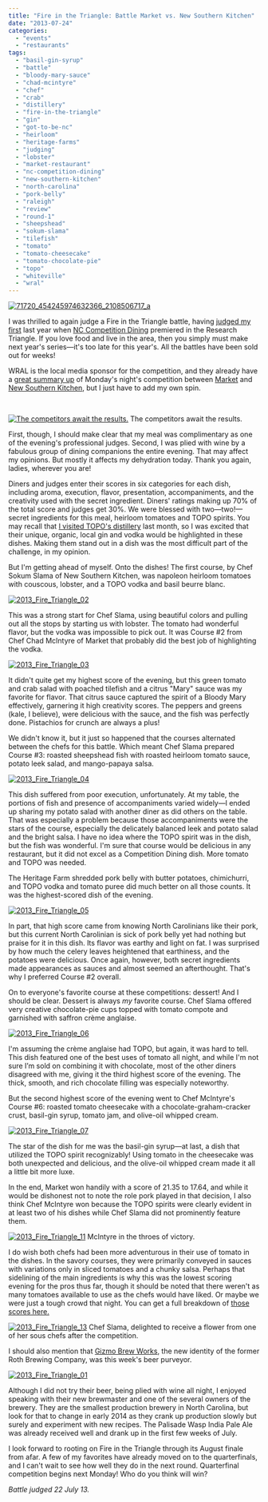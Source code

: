 ```yaml
---
title: "Fire in the Triangle: Battle Market vs. New Southern Kitchen"
date: "2013-07-24"
categories:
  - "events"
  - "restaurants"
tags:
  - "basil-gin-syrup"
  - "battle"
  - "bloody-mary-sauce"
  - "chad-mcintyre"
  - "chef"
  - "crab"
  - "distillery"
  - "fire-in-the-triangle"
  - "gin"
  - "got-to-be-nc"
  - "heirloom"
  - "heritage-farms"
  - "judging"
  - "lobster"
  - "market-restaurant"
  - "nc-competition-dining"
  - "new-southern-kitchen"
  - "north-carolina"
  - "pork-belly"
  - "raleigh"
  - "review"
  - "round-1"
  - "sheepshead"
  - "sokum-slama"
  - "tilefish"
  - "tomato"
  - "tomato-cheesecake"
  - "tomato-chocolate-pie"
  - "topo"
  - "whiteville"
  - "wral"
---
```


[![71720_454245974632366_2108506717_a](http://s3.amazonaws.com/thegourmez-wpmedia/2013/07/71720_454245974632366_2108506717_a.jpg)](http://www.thegourmez.com/?attachment_id=6609)

I was thrilled to again judge a Fire in the Triangle battle, having [judged my first](http://www.thegourmez.com/2012/06/fire-in-the-triangle-round-6/) last year when [NC Competition Dining](http://www.competitiondining.com/) premiered in the Research Triangle. If you love food and live in the area, then you simply must make next year's series—it's too late for this year's. All the battles have been sold out for weeks!

WRAL is the local media sponsor for the competition, and they already have a [great summary up](http://www.wral.com/fire-in-the-triangle-heirloom-tomatoes-and-topo-distillery-/12691432/) of Monday's night's competition between [Market](https://www.facebook.com/pages/The-Market-Restaurant-Grocery-Catering/342469102537879) and [New Southern Kitchen](http://www.newsouthernkitchen.com/), but I just have to add my own spin.

 




<div class="caption">

[![The competitors await the results.](http://s3.amazonaws.com/thegourmez-wpmedia/2013/07/2013_Fire_Triangle_10-500x187.jpg)](http://www.thegourmez.com/?attachment_id=6612) The competitors await the results.</div>


First, though, I should make clear that my meal was complimentary as one of the evening's professional judges. Second, I was plied with wine by a fabulous group of dining companions the entire evening. That may affect my opinions. But mostly it affects my dehydration today. Thank you again, ladies, wherever you are!

Diners and judges enter their scores in six categories for each dish, including aroma, execution, flavor, presentation, accompaniments, and the creativity used with the secret ingredient. Diners' ratings making up 70% of the total score and judges get 30%. We were blessed with two—two!—secret ingredients for this meal, heirloom tomatoes and TOPO spirits. You may recall that [I visited TOPO's distillery](http://www.newsouthernkitchen.com/) last month, so I was excited that their unique, organic, local gin and vodka would be highlighted in these dishes. Making them stand out in a dish was the most difficult part of the challenge, in my opinion.

But I'm getting ahead of myself. Onto the dishes! The first course, by Chef Sokum Slama of New Southern Kitchen, was napoleon heirloom tomatoes with couscous, lobster, and a TOPO vodka and basil beurre blanc.

[![2013_Fire_Triangle_02](http://s3.amazonaws.com/thegourmez-wpmedia/2013/07/2013_Fire_Triangle_02-500x332.jpg)](http://www.thegourmez.com/?attachment_id=6619)

This was a strong start for Chef Slama, using beautiful colors and pulling out all the stops by starting us with lobster. The tomato had wonderful flavor, but the vodka was impossible to pick out. It was Course #2 from Chef Chad McIntyre of Market that probably did the best job of highlighting the vodka.

[![2013_Fire_Triangle_03](http://s3.amazonaws.com/thegourmez-wpmedia/2013/07/2013_Fire_Triangle_03-500x332.jpg)](http://www.thegourmez.com/?attachment_id=6618)

It didn't quite get my highest score of the evening, but this green tomato and crab salad with poached tilefish and a citrus "Mary" sauce was my favorite for flavor. That citrus sauce captured the spirit of a Bloody Mary effectively, garnering it high creativity scores. The peppers and greens (kale, I believe), were delicious with the sauce, and the fish was perfectly done. Pistachios for crunch are always a plus!

We didn't know it, but it just so happened that the courses alternated between the chefs for this battle. Which meant Chef Slama prepared Course #3: roasted sheepshead fish with roasted heirloom tomato sauce, potato leek salad, and mango-papaya salsa.

[![2013_Fire_Triangle_04](http://s3.amazonaws.com/thegourmez-wpmedia/2013/07/2013_Fire_Triangle_04-500x332.jpg)](http://www.thegourmez.com/?attachment_id=6617)

This dish suffered from poor execution, unfortunately. At my table, the portions of fish and presence of accompaniments varied widely—I ended up sharing my potato salad with another diner as did others on the table. That was especially a problem because those accompaniments were the stars of the course, especially the delicately balanced leek and potato salad and the bright salsa. I have no idea where the TOPO spirit was in the dish, but the fish was wonderful. I'm sure that course would be delicious in any restaurant, but it did not excel as a Competition Dining dish. More tomato and TOPO was needed.

The Heritage Farm shredded pork belly with butter potatoes, chimichurri, and TOPO vodka and tomato puree did much better on all those counts. It was the highest-scored dish of the evening.

[![2013_Fire_Triangle_05](http://s3.amazonaws.com/thegourmez-wpmedia/2013/07/2013_Fire_Triangle_05-500x332.jpg)](http://www.thegourmez.com/?attachment_id=6616)

In part, that high score came from knowing North Carolinians like their pork, but this current North Carolinian is sick of pork belly yet had nothing but praise for it in this dish. Its flavor was earthy and light on fat. I was surprised by how much the celery leaves heightened that earthiness, and the potatoes were delicious. Once again, however, both secret ingredients made appearances as sauces and almost seemed an afterthought. That's why I preferred Course #2 overall.

On to everyone's favorite course at these competitions: dessert! And I should be clear. Dessert is always _my_ favorite course. Chef Slama offered very creative chocolate-pie cups topped with tomato compote and garnished with saffron crème anglaise.

[![2013_Fire_Triangle_06](http://s3.amazonaws.com/thegourmez-wpmedia/2013/07/2013_Fire_Triangle_06-500x332.jpg)](http://www.thegourmez.com/?attachment_id=6615)

I'm assuming the crème anglaise had TOPO, but again, it was hard to tell. This dish featured one of the best uses of tomato all night, and while I'm not sure I’m sold on combining it with chocolate, most of the other diners disagreed with me, giving it the third highest score of the evening. The thick, smooth, and rich chocolate filling was especially noteworthy.

But the second highest score of the evening went to Chef McIntyre's Course #6: roasted tomato cheesecake with a chocolate-graham-cracker crust, basil-gin syrup, tomato jam, and olive-oil whipped cream.

[![2013_Fire_Triangle_07](http://s3.amazonaws.com/thegourmez-wpmedia/2013/07/2013_Fire_Triangle_07-500x332.jpg)](http://www.thegourmez.com/?attachment_id=6614)

The star of the dish for me was the basil-gin syrup—at last, a dish that utilized the TOPO spirit recognizably! Using tomato in the cheesecake was both unexpected and delicious, and the olive-oil whipped cream made it all a little bit more luxe.

In the end, Market won handily with a score of 21.35 to 17.64, and while it would be dishonest not to note the role pork played in that decision, I also think Chef McIntyre won because the TOPO spirits were clearly evident in at least two of his dishes while Chef Slama did not prominently feature them.




<div class="caption">

[![2013_Fire_Triangle_11](http://s3.amazonaws.com/thegourmez-wpmedia/2013/07/2013_Fire_Triangle_11-500x332.jpg)](http://www.thegourmez.com/?attachment_id=6611) McIntyre in the throes of victory.</div>


I do wish both chefs had been more adventurous in their use of tomato in the dishes. In the savory courses, they were primarily conveyed in sauces with variations only in sliced tomatoes and a chunky salsa. Perhaps that sidelining of the main ingredients is why this was the lowest scoring evening for the pros thus far, though it should be noted that there weren't as many tomatoes available to use as the chefs would have liked. Or maybe we were just a tough crowd that night. You can get a full breakdown of [those scores here.](http://www.competitiondining.com/results/market-v-new-southern)




<div class="caption">

[![2013_Fire_Triangle_13](http://s3.amazonaws.com/thegourmez-wpmedia/2013/07/2013_Fire_Triangle_13-332x500.jpg)](http://www.thegourmez.com/?attachment_id=6610) Chef Slama, delighted to receive a flower from one of her sous chefs after the competition.</div>


I should also mention that [Gizmo Brew Works](http://gizmobrewworks.com/), the new identity of the former Roth Brewing Company, was this week's beer purveyor.

[![2013_Fire_Triangle_01](http://s3.amazonaws.com/thegourmez-wpmedia/2013/07/2013_Fire_Triangle_01-500x332.jpg)](http://www.thegourmez.com/?attachment_id=6620)

Although I did not try their beer, being plied with wine all night, I enjoyed speaking with their new brewmaster and one of the several owners of the brewery. They are the smallest production brewery in North Carolina, but look for that to change in early 2014 as they crank up production slowly but surely and experiment with new recipes. The Palisade Wasp India Pale Ale was already received well and drank up in the first few weeks of July.

I look forward to rooting on Fire in the Triangle through its August finale from afar. A few of my favorites have already moved on to the quarterfinals, and I can't wait to see how well they do in the next round. Quarterfinal competition begins next Monday! Who do you think will win?

_Battle judged 22 July 13._
